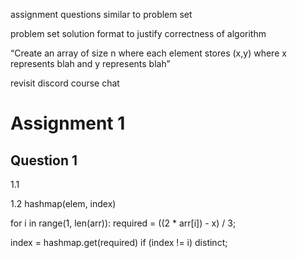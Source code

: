 <!-- SPDX-License-Identifier: zlib-acknowledgement -->

assignment questions similar to problem set

problem set solution format to justify correctness of algorithm

“Create an array of size n where each element stores (x,y) where x represents blah and y represents blah”

revisit discord course chat
# Assignment 1
## Question 1


1.1


1.2
hashmap(elem, index)

for i in range(1, len(arr)):
  required = ((2 * arr[i]) - x) / 3;
  
  index = hashmap.get(required)
  if (index != i) distinct;
  
